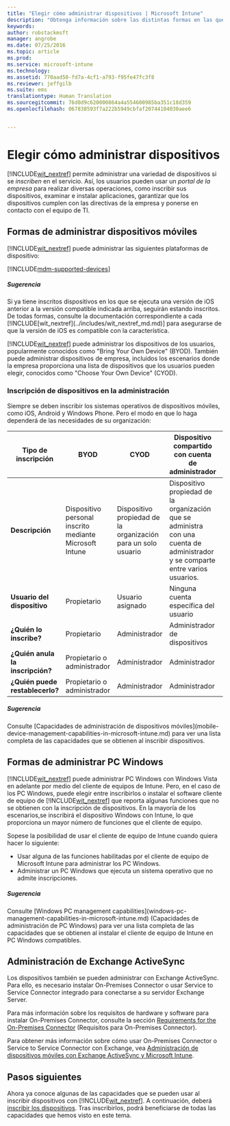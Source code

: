 ```yaml
---
title: "Elegir cómo administrar dispositivos | Microsoft Intune"
description: "Obtenga información sobre las distintas formas en las que puede inscribir y administrar dispositivos."
keywords: 
author: robstackmsft
manager: angrobe
ms.date: 07/25/2016
ms.topic: article
ms.prod: 
ms.service: microsoft-intune
ms.technology: 
ms.assetid: 770aad50-fd7a-4cf1-a793-f95fe47fc3f8
ms.reviewer: jeffgilb
ms.suite: ems
translationtype: Human Translation
ms.sourcegitcommit: 76d0d9c620000864a4a554600985ba351c18d359
ms.openlocfilehash: 067838593f7a222b5949cbfaf20744104030aee6


---
```


# Elegir cómo administrar dispositivos
[!INCLUDE[wit_nextref](../includes/wit_nextref_md.md)] permite administrar una variedad de dispositivos si se *inscriben* en el servicio. Así, los usuarios pueden usar un *portal de la empresa* para realizar diversas operaciones, como inscribir sus dispositivos, examinar e instalar aplicaciones, garantizar que los dispositivos cumplen con las directivas de la empresa y ponerse en contacto con el equipo de TI.

## Formas de administrar dispositivos móviles
[!INCLUDE[wit_nextref](../includes/wit_nextref_md.md)] puede administrar las siguientes plataformas de dispositivo:

[!INCLUDE[mdm-supported-devices](../includes/mdm-supported-devices.md)]

<div class="alert alert-tip">
  <h5><span class="icon-tip"></span> Sugerencia</h5>
  <p>Si ya tiene inscritos dispositivos en los que se ejecuta una versión de iOS anterior a la versión compatible indicada arriba, seguirán estando inscritos. De todas formas, consulte la documentación correspondiente a cada [!INCLUDE[wit_nextref](../includes/wit_nextref_md.md)] para asegurarse de que la versión de iOS es compatible con la característica.</p>
</div>

[!INCLUDE[wit_nextref](../includes/wit_nextref_md.md)] puede administrar los dispositivos de los usuarios, popularmente conocidos como "Bring Your Own Device" (BYOD). También puede administrar dispositivos de empresa, incluidos los escenarios donde la empresa proporciona una lista de dispositivos que los usuarios pueden elegir, conocidos como "Choose Your Own Device" (CYOD).

### Inscripción de dispositivos en la administración
Siempre se deben inscribir los sistemas operativos de dispositivos móviles, como iOS, Android y Windows Phone. Pero el modo en que lo haga dependerá de las necesidades de su organización:

|Tipo de inscripción|BYOD|CYOD|Dispositivo compartido con cuenta de administrador|Dispositivo compartido sin una cuenta de usuario|
|-------------------|--------|--------|--------------------------------------|----------------------------------------|
|**Descripción**|Dispositivo personal inscrito mediante Microsoft Intune|Dispositivo propiedad de la organización para un solo usuario|Dispositivo propiedad de la organización que se administra con una cuenta de administrador y se comparte entre varios usuarios.|Dispositivo sin usuario propiedad de la organización utilizado por muchos usuarios.|
|**Usuario del dispositivo**|Propietario|Usuario asignado|Ninguna cuenta específica del usuario|Ningún usuario específico|
|**¿Quién lo inscribe?**|Propietario|Administrador|Administrador de dispositivos|Cualquiera|
|**¿Quién anula la inscripción?**|Propietario o administrador|Administrador|Administrador|Administrador|
|**¿Quién puede restablecerlo?**|Propietario o administrador|Administrador|Administrador|Administrador|

<div class="alert alert-tip">
  <h5><span class="icon-tip"></span> Sugerencia</h5>
  <p>Consulte [Capacidades de administración de dispositivos móviles](mobile-device-management-capabilities-in-microsoft-intune.md) para ver una lista completa de las capacidades que se obtienen al inscribir dispositivos.</p>
</div>



## Formas de administrar PC Windows
[!INCLUDE[wit_nextref](../includes/wit_nextref_md.md)] puede administrar PC Windows con Windows Vista en adelante por medio del cliente de equipos de Intune. Pero, en el caso de los PC Windows, puede elegir entre inscribirlos o instalar el software cliente de equipo de [!INCLUDE[wit_nextref](../includes/wit_nextref_md.md)] que reporta algunas funciones que no se obtienen con la inscripción de dispositivos. En la mayoría de los escenarios,se inscribirá el dispositivo Windows con Intune, lo que proporciona un mayor número de funciones que el cliente de equipo.

Sopese la posibilidad de usar el cliente de equipo de Intune cuando quiera hacer lo siguiente:
<ul>
<li>Usar alguna de las funciones habilitadas por el cliente de equipo de Microsoft Intune para administrar los PC Windows.</li>
<li>Administrar un PC Windows que ejecuta un sistema operativo que no admite inscripciones.</li>
</ul>

<div class="alert alert-tip">
  <h5><span class="icon-tip"></span> Sugerencia</h5>
  <p>Consulte [Windows PC management capabilities](windows-pc-management-capabilities-in-microsoft-intune.md) (Capacidades de administración de PC Windows) para ver una lista completa de las capacidades que se obtienen al instalar el cliente de equipo de Intune en PC Windows compatibles.</p>
</div>

## Administración de Exchange ActiveSync
Los dispositivos también se pueden administrar con Exchange ActiveSync. Para ello, es necesario instalar On-Premises Connector o usar Service to Service Connector integrado para conectarse a su servidor Exchange Server.

Para más información sobre los requisitos de hardware y software para instalar On-Premises Connector, consulte la sección [Requirements for the On-Premises Connector](/intune/deploy-use/intune-on-premises-exchange-connector#requirements-for-the-on-premises-connector) (Requisitos para On-Premises Connector).

Para obtener más información sobre cómo usar On-Premises Connector o Service to Service Connector con Exchange, vea [Administración de dispositivos móviles con Exchange ActiveSync y Microsoft Intune](/intune/deploy-use/mobile-device-management-with-exchange-activesync-and-microsoft-intune).



## Pasos siguientes
Ahora ya conoce algunas de las capacidades que se pueden usar al inscribir dispositivos con [!INCLUDE[wit_nextref](../includes/wit_nextref_md.md)]. A continuación, deberá [inscribir los dispositivos](/intune/deploy-use/enroll-devices-in-microsoft-intune). Tras inscribirlos, podrá beneficiarse de todas las capacidades que hemos visto en este tema. <!--lindavr: There's a logical flaw in our "get to know/get started" content. You can take the path in this topic or you can take the path in the What to know before your get started topic. And they don't cover the same ground. -->



<!--HONumber=Jul16_HO4-->


